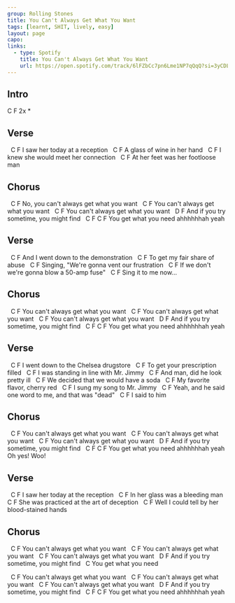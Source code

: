 ```yaml
---
group: Rolling Stones
title: You Can't Always Get What You Want
tags: [learnt, SHIT, lively, easy]
layout: page
capo: 
links: 
  - type: Spotify
    title: You Can't Always Get What You Want
    url: https://open.spotify.com/track/6lFZbCc7pn6Lme1NP7qQqQ?si=3yCDLSOrQyOpfTTi51aDIw
---
```


## Intro

C F 2x *

## Verse

&nbsp; C                    F
I saw her today at a reception
&nbsp; C                    F
A glass of wine in her hand
&nbsp; C                          F
I knew she would meet her connection
&nbsp;      C                      F
At her feet was her footloose man

## Chorus

&nbsp;       C                         F
No, you can't always get what you want
&nbsp;   C                         F
You can't always get what you want
&nbsp;   C                         F
You can't always get what you want
&nbsp;          D                 F
And if you try sometime, you might find
&nbsp;                C           F   C   F
You get what you need  ahhhhhhah yeah

## Verse

&nbsp; C                    F
And I went down to the demonstration
&nbsp; C                    F
To get my fair share of abuse
&nbsp; C                    F
Singing, "We're gonna vent our frustration
&nbsp; C                    F
If we don't we're gonna blow a 50-amp fuse"
&nbsp; C                    F
Sing it to me now...

## Chorus

&nbsp;   C                         F
You can't always get what you want
&nbsp;   C                         F
You can't always get what you want
&nbsp;   C                         F
You can't always get what you want
&nbsp;          D                 F
And if you try sometime, you might find
&nbsp;                C           F   C   F
You get what you need  ahhhhhhah yeah

## Verse

&nbsp; C                    F
I went down to the Chelsea drugstore
&nbsp; C                    F
To get your prescription filled
&nbsp; C                    F
I was standing in line with Mr. Jimmy
&nbsp; C                    F
And man, did he look pretty ill
&nbsp; C                    F
We decided that we would have a soda
&nbsp; C                    F
My favorite flavor, cherry red
&nbsp; C                    F
I sung my song to Mr. Jimmy
&nbsp; C                    F
Yeah, and he said one word to me, and that was "dead"
&nbsp; C                    F
I said to him

## Chorus

&nbsp;   C                         F
You can't always get what you want
&nbsp;   C                         F
You can't always get what you want
&nbsp;   C                         F
You can't always get what you want
&nbsp;          D                 F
And if you try sometime, you might find
&nbsp;                C           F   C   F
You get what you need  ahhhhhhah yeah
Oh yes! Woo!

## Verse

&nbsp; C                    F
I saw her today at the reception
&nbsp; C                    F
In her glass was a bleeding man
&nbsp; C                    F
She was practiced at the art of deception
&nbsp; C                    F
Well I could tell by her blood-stained hands

## Chorus

&nbsp;   C                         F
You can't always get what you want
&nbsp;   C                         F
You can't always get what you want
&nbsp;   C                         F
You can't always get what you want
&nbsp;          D                 F
And if you try sometime, you might find
&nbsp;                C
You get what you need

&nbsp;   C                         F
You can't always get what you want
&nbsp;   C                         F
You can't always get what you want
&nbsp;   C                         F
You can't always get what you want
&nbsp;          D                 F
And if you try sometime, you might find
&nbsp;                C           F   C   F
You get what you need  ahhhhhhah yeah

